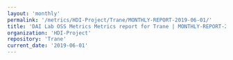 ```yaml
---
layout: 'monthly'
permalink: '/metrics/HDI-Project/Trane/MONTHLY-REPORT-2019-06-01/'
title: 'DAI Lab OSS Metrics Metrics report for Trane | MONTHLY-REPORT-2019-06-01'
organization: 'HDI-Project'
repository: 'Trane'
current_date: '2019-06-01'
---
```

